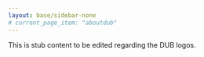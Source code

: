 ```yaml
---
layout: base/sidebar-none
# current_page_item: "aboutdub"
---
```


This is stub content to be edited regarding the DUB logos.